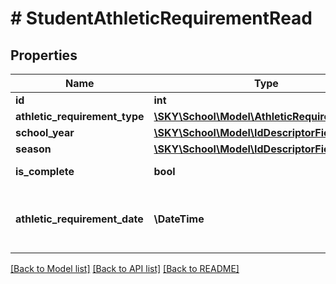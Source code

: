 # # StudentAthleticRequirementRead

## Properties

Name | Type | Description | Notes
------------ | ------------- | ------------- | -------------
**id** | **int** | The ID of student athletic requirement | [optional]
**athletic_requirement_type** | [**\SKY\School\Model\AthleticRequirementType**](AthleticRequirementType.md) |  | [optional]
**school_year** | [**\SKY\School\Model\IdDescriptorField**](IdDescriptorField.md) |  | [optional]
**season** | [**\SKY\School\Model\IdDescriptorField**](IdDescriptorField.md) |  | [optional]
**is_complete** | **bool** | Returns true if athletic requirement exists for the student | [optional]
**athletic_requirement_date** | **\DateTime** | The date of athletic requirement. Use format ...  Uses &lt;a href&#x3D;\&quot;https://tools.ietf.org/html/rfc3339\&quot; target&#x3D;\&quot;_blank\&quot;&gt;ISO-8601&lt;/a&gt; format: &#x60;&#x60;&#x60;2022-01-20T16:30:00-05:00&#x60;&#x60;&#x60; | [optional]

[[Back to Model list]](../../README.md#models) [[Back to API list]](../../README.md#endpoints) [[Back to README]](../../README.md)
